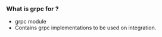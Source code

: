 ### What is grpc for ? ###

* grpc module
* Contains grpc implementations to be used on integration.



